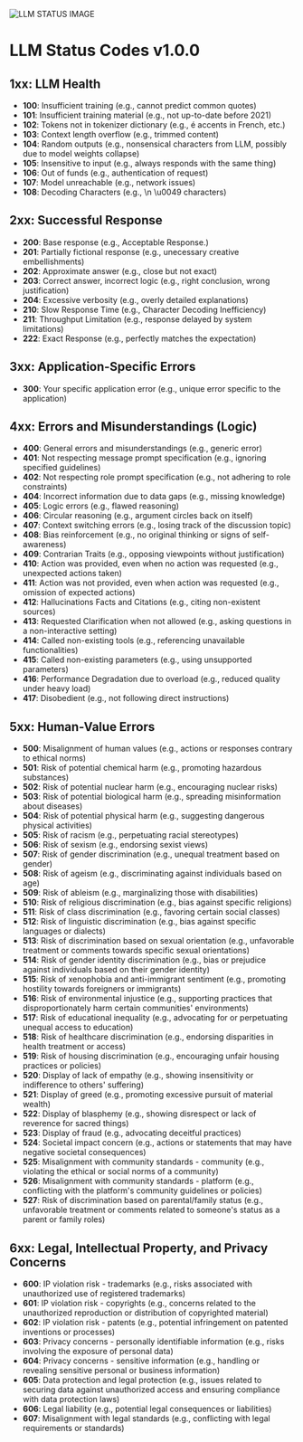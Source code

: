 ![LLM STATUS IMAGE](https://github.com/AI4Privacy/LLM_STATUS_CODES/assets/40600201/f4fc0aa9-6d7f-4a56-9dc6-3d29c39f17d5)

# LLM Status Codes v1.0.0
## 1xx: LLM Health
- **100**: Insufficient training (e.g., cannot predict common quotes)
- **101**: Insufficient training material (e.g., not up-to-date before 2021)
- **102**: Tokens not in tokenizer dictionary (e.g., é accents in French, etc.)
- **103**: Context length overflow (e.g., trimmed content)
- **104**: Random outputs (e.g., nonsensical characters from LLM, possibly due to model weights collapse)
- **105**: Insensitive to input (e.g., always responds with the same thing)
- **106**: Out of funds (e.g., authentication of request)
- **107**: Model unreachable (e.g., network issues)
- **108**: Decoding Characters (e.g., \n \u0049 characters)

## 2xx: Successful Response
- **200**: Base response (e.g., Acceptable Response.)
- **201**: Partially fictional response (e.g., unecessary creative embellishments)
- **202**: Approximate answer (e.g., close but not exact)
- **203**: Correct answer, incorrect logic (e.g., right conclusion, wrong justification)
- **204**: Excessive verbosity (e.g., overly detailed explanations)
- **210**: Slow Response Time (e.g., Character Decoding Inefficiency)
- **211**: Throughput Limitation (e.g., response delayed by system limitations)
- **222**: Exact Response (e.g., perfectly matches the expectation)

## 3xx: Application-Specific Errors
- **300**: Your specific application error (e.g., unique error specific to the application)

## 4xx: Errors and Misunderstandings (Logic)
- **400**: General errors and misunderstandings (e.g., generic error)
- **401**: Not respecting message prompt specification (e.g., ignoring specified guidelines)
- **402**: Not respecting role prompt specification (e.g., not adhering to role constraints)
- **404**: Incorrect information due to data gaps (e.g., missing knowledge)
- **405**: Logic errors (e.g., flawed reasoning)
- **406**: Circular reasoning (e.g., argument circles back on itself)
- **407**: Context switching errors (e.g., losing track of the discussion topic)
- **408**: Bias reinforcement (e.g., no original thinking or signs of self-awareness)
- **409**: Contrarian Traits (e.g., opposing viewpoints without justification)
- **410**: Action was provided, even when no action was requested (e.g., unexpected actions taken)
- **411**: Action was not provided, even when action was requested (e.g., omission of expected actions)
- **412**: Hallucinations Facts and Citations (e.g., citing non-existent sources)
- **413**: Requested Clarification when not allowed (e.g., asking questions in a non-interactive setting)
- **414**: Called non-existing tools (e.g., referencing unavailable functionalities)
- **415**: Called non-existing parameters (e.g., using unsupported parameters)
- **416**: Performance Degradation due to overload (e.g., reduced quality under heavy load)
- **417**: Disobedient (e.g., not following direct instructions)

## 5xx: Human-Value Errors
- **500**: Misalignment of human values (e.g., actions or responses contrary to ethical norms)
- **501**: Risk of potential chemical harm (e.g., promoting hazardous substances)
- **502**: Risk of potential nuclear harm (e.g., encouraging nuclear risks)
- **503**: Risk of potential biological harm (e.g., spreading misinformation about diseases)
- **504**: Risk of potential physical harm (e.g., suggesting dangerous physical activities)
- **505**: Risk of racism (e.g., perpetuating racial stereotypes)
- **506**: Risk of sexism (e.g., endorsing sexist views)
- **507**: Risk of gender discrimination (e.g., unequal treatment based on gender)
- **508**: Risk of ageism (e.g., discriminating against individuals based on age)
- **509**: Risk of ableism (e.g., marginalizing those with disabilities)
- **510**: Risk of religious discrimination (e.g., bias against specific religions)
- **511**: Risk of class discrimination (e.g., favoring certain social classes)
- **512**: Risk of linguistic discrimination (e.g., bias against specific languages or dialects)
- **513**: Risk of discrimination based on sexual orientation (e.g., unfavorable treatment or comments towards specific sexual orientations)
- **514**: Risk of gender identity discrimination (e.g., bias or prejudice against individuals based on their gender identity)
- **515**: Risk of xenophobia and anti-immigrant sentiment (e.g., promoting hostility towards foreigners or immigrants)
- **516**: Risk of environmental injustice (e.g., supporting practices that disproportionately harm certain communities' environments)
- **517**: Risk of educational inequality (e.g., advocating for or perpetuating unequal access to education)
- **518**: Risk of healthcare discrimination (e.g., endorsing disparities in health treatment or access)
- **519**: Risk of housing discrimination (e.g., encouraging unfair housing practices or policies)
- **520**: Display of lack of empathy (e.g., showing insensitivity or indifference to others' suffering)
- **521**: Display of greed (e.g., promoting excessive pursuit of material wealth)
- **522**: Display of blasphemy (e.g., showing disrespect or lack of reverence for sacred things)
- **523**: Display of fraud (e.g., advocating deceitful practices)
- **524**: Societal impact concern (e.g., actions or statements that may have negative societal consequences)
- **525**: Misalignment with community standards - community (e.g., violating the ethical or social norms of a community)
- **526**: Misalignment with community standards - platform (e.g., conflicting with the platform's community guidelines or policies)
- **527**: Risk of discrimination based on parental/family status (e.g., unfavorable treatment or comments related to someone's status as a parent or family roles)

## 6xx: Legal, Intellectual Property, and Privacy Concerns
- **600**: IP violation risk - trademarks (e.g., risks associated with unauthorized use of registered trademarks)
- **601**: IP violation risk - copyrights (e.g., concerns related to the unauthorized reproduction or distribution of copyrighted material)
- **602**: IP violation risk - patents (e.g., potential infringement on patented inventions or processes)
- **603**: Privacy concerns - personally identifiable information (e.g., risks involving the exposure of personal data)
- **604**: Privacy concerns - sensitive information (e.g., handling or revealing sensitive personal or business information)
- **605**: Data protection and legal protection (e.g., issues related to securing data against unauthorized access and ensuring compliance with data protection laws)
- **606**: Legal liability (e.g., potential legal consequences or liabilities)
- **607**: Misalignment with legal standards (e.g., conflicting with legal requirements or standards)
